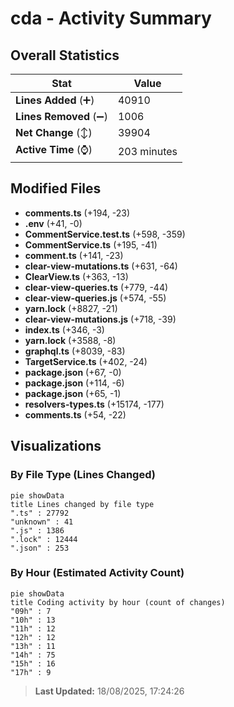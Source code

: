 # cda - Activity Summary 

## Overall Statistics

| Stat                   | Value                                                             |
| ---------------------- | ----------------------------------------------------------------- |
| **Lines Added** (➕)   | 40910                                          |
| **Lines Removed** (➖) | 1006                                        |
| **Net Change** (↕)    | 39904                |
| **Active Time** (⌚)   | 203 minutes |


## Modified Files
- **comments.ts** (+194, -23)
- **.env** (+41, -0)
- **CommentService.test.ts** (+598, -359)
- **CommentService.ts** (+195, -41)
- **comment.ts** (+141, -23)
- **clear-view-mutations.ts** (+631, -64)
- **ClearView.ts** (+363, -13)
- **clear-view-queries.ts** (+779, -44)
- **clear-view-queries.js** (+574, -55)
- **yarn.lock** (+8827, -21)
- **clear-view-mutations.js** (+718, -39)
- **index.ts** (+346, -3)
- **yarn.lock** (+3588, -8)
- **graphql.ts** (+8039, -83)
- **TargetService.ts** (+402, -24)
- **package.json** (+67, -0)
- **package.json** (+114, -6)
- **package.json** (+65, -1)
- **resolvers-types.ts** (+15174, -177)
- **comments.ts** (+54, -22)

## Visualizations

### By File Type (Lines Changed)

```mermaid
pie showData
title Lines changed by file type
".ts" : 27792
"unknown" : 41
".js" : 1386
".lock" : 12444
".json" : 253
```

### By Hour (Estimated Activity Count)

```mermaid
pie showData
title Coding activity by hour (count of changes)
"09h" : 7
"10h" : 13
"11h" : 12
"12h" : 12
"13h" : 11
"14h" : 75
"15h" : 16
"17h" : 9
```


> **Last Updated:** 18/08/2025, 17:24:26
